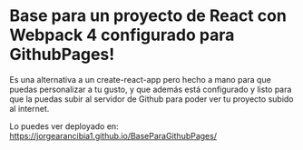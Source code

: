 # Base para un proyecto de React con Webpack 4 configurado para GithubPages!

Es una alternativa a un create-react-app pero hecho a mano para que puedas personalizar a tu gusto, y que además está configurado y listo para que la puedas subir al servidor de Github para poder ver tu proyecto subido al internet.

Lo puedes ver deployado en:
https://jorgearancibia1.github.io/BaseParaGithubPages/
